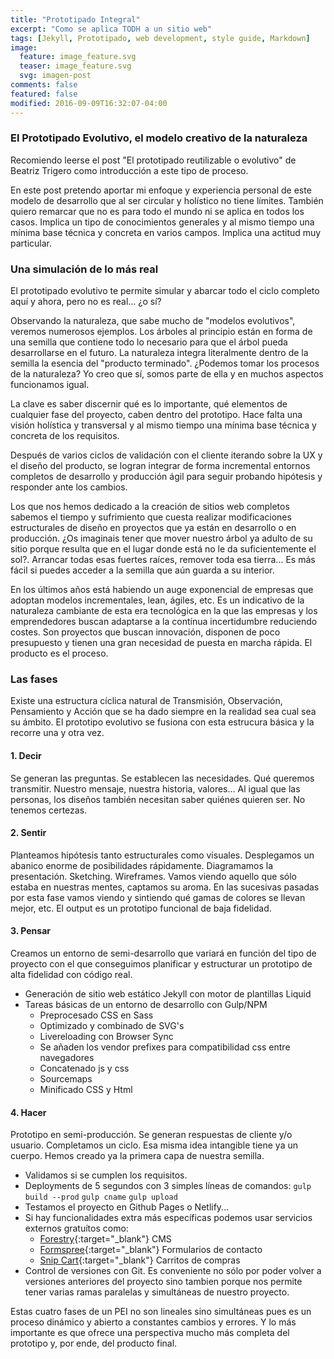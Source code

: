 ```yaml
---
title: "Prototipado Integral"
excerpt: "Como se aplica TODH a un sitio web"
tags: [Jekyll, Prototipado, web development, style guide, Markdown]
image:
  feature: image_feature.svg
  teaser: image_feature.svg
  svg: imagen-post
comments: false
featured: false
modified: 2016-09-09T16:32:07-04:00
---
```


### El Prototipado Evolutivo, el modelo creativo de la naturaleza

Recomiendo leerse el post "El prototipado reutilizable o evolutivo" de Beatriz Trigero como introducción a este tipo de proceso.

En este post pretendo aportar mi enfoque y experiencia personal de este modelo de desarrollo que al ser circular y holístico no tiene límites. También quiero remarcar que no es para todo el mundo ni se aplica en todos los casos. Implica un tipo de conocimientos generales y al mismo tiempo una mínima base técnica y concreta en varios campos. Implica una actitud muy particular.



### Una simulación de lo más real

El prototipado evolutivo te permite simular y abarcar todo el ciclo completo aquí y ahora, pero no es real... ¿o sí?

Observando la naturaleza, que sabe mucho de "modelos evolutivos", veremos numerosos ejemplos. Los árboles al principio están en forma de una semilla que contiene todo lo necesario para que el árbol pueda desarrollarse en el futuro. La naturaleza integra literalmente dentro de la semilla la esencia del "producto terminado". ¿Podemos tomar los procesos de la naturaleza? Yo creo que sí, somos parte de ella y en muchos aspectos funcionamos igual.

La clave es saber discernir qué es lo importante, qué elementos de cualquier fase del proyecto, caben dentro del prototipo. Hace falta una visión holística y transversal y al mismo tiempo una mínima base técnica y concreta de los requisitos.

Después de varios ciclos de validación con el cliente iterando sobre la UX y el diseño del producto, se logran integrar de forma incremental entornos completos de desarrollo y producción ágil para seguir probando hipótesis y responder ante los cambios.

Los que nos hemos dedicado a la creación de sitios web completos sabemos el tiempo y sufrimiento que cuesta realizar modificaciones estructurales de diseño en proyectos que ya están en desarrollo o en producción. ¿Os imaginais tener que mover nuestro árbol ya adulto de su sitio porque resulta que en el lugar donde está no le da suficientemente el sol?. Arrancar todas esas fuertes raíces, remover toda esa tierra... Es más fácil si puedes acceder a la semilla que aún guarda a su interior.

En los últimos años está habiendo un auge exponencial de empresas que adoptan modelos incrementales, lean, ágiles, etc. Es un indicativo de la naturaleza cambiante de esta era tecnológica en la que las empresas y los emprendedores buscan adaptarse a la contínua incertidumbre reduciendo costes. Son proyectos que buscan innovación, disponen de poco presupuesto y tienen una gran necesidad de puesta en marcha rápida. El producto es el proceso.


### Las fases

Existe una estructura cíclica natural de Transmisión, Observación, Pensamiento y Acción que se ha dado siempre en la realidad sea cual sea su ámbito. El prototipo evolutivo se fusiona con esta estrucura básica y la recorre una y otra vez.

#### 1. Decir

Se generan las preguntas. Se establecen las necesidades. Qué queremos transmitir. Nuestro mensaje, nuestra historia, valores... Al igual que las personas, los diseños también necesitan saber quiénes quieren ser. No tenemos certezas.

#### 2. Sentir

Planteamos hipótesis tanto estructurales como visuales. Desplegamos un abanico enorme de posibilidades rápidamente. Diagramamos la presentación. Sketching. Wireframes. Vamos viendo aquello que sólo estaba en nuestras mentes, captamos su aroma. En las sucesivas pasadas por esta fase vamos viendo y sintiendo qué gamas de colores se llevan mejor, etc.
El output es un prototipo funcional de baja fidelidad.

#### 3. Pensar

Creamos un entorno de semi-desarrollo que variará en función del tipo de proyecto con el que conseguimos planificar y estructurar un prototipo de alta fidelidad con código real.

- Generación de sitio web estático Jekyll con motor de plantillas Liquid
- Tareas básicas de un entorno de desarrollo con Gulp/NPM
  - Preprocesado CSS en Sass
  - Optimizado y combinado de SVG's
  - Livereloading con Browser Sync
  - Se añaden los vendor prefixes para compatibilidad css entre navegadores
  - Concatenado js y css
  - Sourcemaps
  - Minificado CSS y Html

#### 4. Hacer

Prototipo en semi-producción. Se generan respuestas de cliente y/o usuario. Completamos un ciclo. Esa misma idea intangible tiene ya un cuerpo. Hemos creado ya la primera capa de nuestra semilla.

  - Validamos si se cumplen los requisitos.
  - Deployments de 5 segundos con 3 simples líneas de comandos: `gulp build --prod` `gulp cname` `gulp upload`
  - Testamos el proyecto en Github Pages o Netlify...
  - Si hay funcionalidades extra más específicas podemos usar servicios externos gratuítos como:
    - [Forestry](http://www.forestry.io){:target="_blank"} CMS
    - [Formspree](http://www.formspree.io){:target="_blank"} Formularios de contacto
    - [Snip Cart](https://snipcart.com/blog/static-site-e-commerce-part-2-integrating-snipcart-with-jekyll){:target="_blank"} Carritos de compras
  - Control de versiones con Git. Es conveniente no sólo por poder volver a versiones anteriores del proyecto sino tambien porque nos permite tener varias ramas paralelas y simultáneas de nuestro proyecto.


Estas cuatro fases de un PEI no son lineales sino simultáneas pues es un proceso dinámico y abierto a constantes cambios y errores. Y lo más importante es que ofrece una perspectiva mucho más completa del prototipo y, por ende, del producto final.
